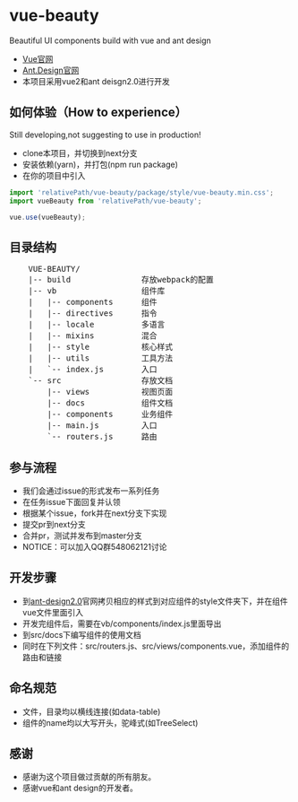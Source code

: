 # vue-beauty
Beautiful  UI components build with vue and ant design

- [Vue官网](http://vuejs.org/)
- [Ant.Design官网](http://ant.design/)
- 本项目采用vue2和ant deisgn2.0进行开发

## 如何体验（How to experience）
Still developing,not suggesting to use in production!
- clone本项目，并切换到next分支
- 安装依赖(yarn)，并打包(npm run package)
- 在你的项目中引入
````javascript
import 'relativePath/vue-beauty/package/style/vue-beauty.min.css';
import vueBeauty from 'relativePath/vue-beauty';

vue.use(vueBeauty);
````

## 目录结构
<pre>
    VUE-BEAUTY/
    |-- build               存放webpack的配置
    |-- vb                  组件库
    |   |-- components      组件
    |   |-- directives      指令
    |   |-- locale          多语言
    |   |-- mixins          混合
    |   |-- style           核心样式
    |   |-- utils           工具方法
    |   `-- index.js        入口
    `-- src                 存放文档
        |-- views           视图页面
        |-- docs            组件文档
        |-- components      业务组件
        |-- main.js         入口
        `-- routers.js      路由
</pre>

## 参与流程

- 我们会通过issue的形式发布一系列任务
- 在任务issue下面回复并认领
- 根据某个issue，fork并在next分支下实现
- 提交pr到next分支
- 合并pr，测试并发布到master分支
- NOTICE：可以加入QQ群548062121讨论

## 开发步骤
- 到[ant-design2.0](https://github.com/ant-design/ant-design/tree/master/components)官网拷贝相应的样式到对应组件的style文件夹下，并在组件vue文件里面引入
- 开发完组件后，需要在vb/components/index.js里面导出
- 到src/docs下编写组件的使用文档
- 同时在下列文件：src/routers.js、src/views/components.vue，添加组件的路由和链接

## 命名规范
- 文件，目录均以横线连接(如data-table)
- 组件的name均以大写开头，驼峰式(如TreeSelect)

## 感谢
- 感谢为这个项目做过贡献的所有朋友。
- 感谢vue和ant design的开发者。
